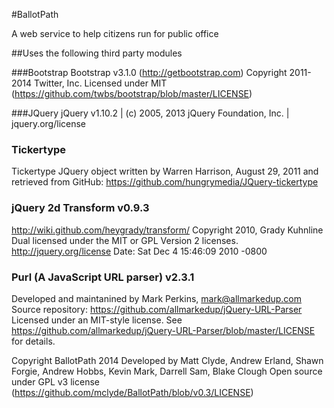 #BallotPath

A web service to help citizens run for public office

##Uses the following third party modules

###Bootstrap
 Bootstrap v3.1.0 (http://getbootstrap.com)
 Copyright 2011-2014 Twitter, Inc.
 Licensed under MIT (https://github.com/twbs/bootstrap/blob/master/LICENSE)

###JQuery
 jQuery v1.10.2 | (c) 2005, 2013 jQuery Foundation, Inc. | jquery.org/license

### Tickertype
 Tickertype JQuery object written by Warren Harrison, August 29, 2011 and retrieved from GitHub: https://github.com/hungrymedia/JQuery-tickertype
 
### jQuery 2d Transform v0.9.3
 http://wiki.github.com/heygrady/transform/
 Copyright 2010, Grady Kuhnline
 Dual licensed under the MIT or GPL Version 2 licenses.
 http://jquery.org/license
 Date: Sat Dec 4 15:46:09 2010 -0800

### Purl (A JavaScript URL parser) v2.3.1
 Developed and maintanined by Mark Perkins, mark@allmarkedup.com
 Source repository: https://github.com/allmarkedup/jQuery-URL-Parser
 Licensed under an MIT-style license. See https://github.com/allmarkedup/jQuery-URL-Parser/blob/master/LICENSE for details.

 
 Copyright BallotPath 2014
 Developed by Matt Clyde, Andrew Erland, Shawn Forgie, Andrew Hobbs, Kevin Mark, Darrell Sam, Blake Clough
 Open source under GPL v3 license (https://github.com/mclyde/BallotPath/blob/v0.3/LICENSE)
 
